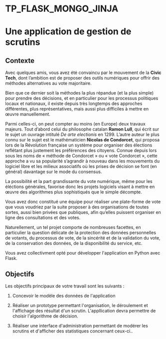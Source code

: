 # TP_FLASK_MONGO_JINJA

# Une application de gestion de scrutins

## Contexte

Avec quelques amis, vous avez été convaincu par le mouvement de la **Civic
Tech**, dont l’ambition est de proposer des outils numériques pour offrir des méthodes alternatives au vote majoritaire.

Bien que ce dernier soit la méthodes la plus répandue (et la plus simple) pour prendre des décisions, et en particulier pour les processus politiques locaux et nationaux, il existe depuis très longtemps des approches différentes, plus représentatives, mais
aussi plus difficiles à mettre en œuvre manuellement.

Parmi celles-ci, on peut compter au moins (en Europe) deux travaux majeurs. Tout d’abord celui du philosophe catalan **Ramon Lull**, qui écrit sur le sujet un ouvrage intitulé *De arte electionis* en 1299. L’autre auteur le plus connu sur le sujet est le mathématicien **Nicolas de Condorcet**, qui proposa lors de la Révolution française un système pour organiser des élections reflétant plus justement les préférences des citoyens. Connue depuis lors sous les noms de « méthode de Condorcet » ou
« vote Condorcet », cette approche a vu sa popularité s’agrandir à nouveau dans les mouvements du logiciel libre et les milieux associatifs où les prises de décision se font (en général) davantage sur le mode du consensus.

La possibilité et la part grandissante du vote numérique, même pour les éléctions générales, favorise donc les projets logiciels visant à mettre en œuvre des algorithmes plus sophistiqués que le simple décompte.

Vous avez donc constitué une équipe pour réaliser une plate-forme de vote que vous voudriez par la suite proposer à des organisations de toutes sortes, aussi bien privées que publiques, afin qu’elles puissent organiser en ligne des consultations et des votes.

Naturellement, un tel projet comporte de nombreuses facettes, en particulier la question délicate de la protection des données personnelles de votants, du processus de vote, de la sincérité et de la validation du vote, de la conservation des données, de la disponibilité du service, etc.

Vous avez collectivment opté pour développer l'application en Python avec Flask.

## Objectifs

Les objectifs principaux de votre travail sont les suivants :

1. Concevoir le modèle des données de l'application

2. Réaliser un prototype permettant l'organisation, le déroulement et l'affichage des résultat d'un scrutin. L'appllication devra permettre de choisir l'algorithme de décision.

3. Réaliser une interface d'administration permettant de modérer les scrutins et d'afficher des statistiques concernant ceux-ci.. 
